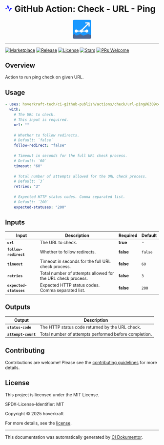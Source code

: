 <!-- header:start -->

# ![Icon](data:image/svg+xml;base64,PHN2ZyB4bWxucz0iaHR0cDovL3d3dy53My5vcmcvMjAwMC9zdmciIHdpZHRoPSIyNCIgaGVpZ2h0PSIyNCIgdmlld0JveD0iMCAwIDI0IDI0IiBmaWxsPSJub25lIiBzdHJva2U9ImN1cnJlbnRDb2xvciIgc3Ryb2tlLXdpZHRoPSIyIiBzdHJva2UtbGluZWNhcD0icm91bmQiIHN0cm9rZS1saW5lam9pbj0icm91bmQiIGNsYXNzPSJmZWF0aGVyIGZlYXRoZXItYWN0aXZpdHkiIGNvbG9yPSJibHVlIj48cG9seWxpbmUgcG9pbnRzPSIyMiAxMiAxOCAxMiAxNSAyMSA5IDMgNiAxMiAyIDEyIj48L3BvbHlsaW5lPjwvc3ZnPg==) GitHub Action: Check - URL - Ping

<div align="center">
  <img src="../../../.github/logo.svg" width="60px" align="center" alt="Check - URL - Ping" />
</div>

---

<!-- header:end -->

<!-- badges:start -->

[![Marketplace](https://img.shields.io/badge/Marketplace-check------url------ping-blue?logo=github-actions)](https://github.com/marketplace/actions/check---url---ping)
[![Release](https://img.shields.io/github/v/release/hoverkraft-tech/ci-github-publish)](https://github.com/hoverkraft-tech/ci-github-publish/releases)
[![License](https://img.shields.io/github/license/hoverkraft-tech/ci-github-publish)](http://choosealicense.com/licenses/mit/)
[![Stars](https://img.shields.io/github/stars/hoverkraft-tech/ci-github-publish?style=social)](https://img.shields.io/github/stars/hoverkraft-tech/ci-github-publish?style=social)
[![PRs Welcome](https://img.shields.io/badge/PRs-welcome-brightgreen.svg)](https://github.com/hoverkraft-tech/ci-github-publish/blob/main/CONTRIBUTING.md)

<!-- badges:end -->

<!-- overview:start -->

## Overview

Action to run ping check on given URL.

<!-- overview:end -->

<!-- usage:start -->

## Usage

```yaml
- uses: hoverkraft-tech/ci-github-publish/actions/check/url-ping@6309c4a9240c68133b73f2135bf0314d768ccea3 # 0.11.0
  with:
    # The URL to check.
    # This input is required.
    url: ""

    # Whether to follow redirects.
    # Default: `false`
    follow-redirect: "false"

    # Timeout in seconds for the full URL check process.
    # Default: `60`
    timeout: "60"

    # Total number of attempts allowed for the URL check process.
    # Default: `3`
    retries: "3"

    # Expected HTTP status codes. Comma separated list.
    # Default: `200`
    expected-statuses: "200"
```

<!-- usage:end -->

<!--
// jscpd:ignore-start
-->

<!-- inputs:start -->

## Inputs

| **Input**               | **Description**                                             | **Required** | **Default** |
| ----------------------- | ----------------------------------------------------------- | ------------ | ----------- |
| **`url`**               | The URL to check.                                           | **true**     | -           |
| **`follow-redirect`**   | Whether to follow redirects.                                | **false**    | `false`     |
| **`timeout`**           | Timeout in seconds for the full URL check process.          | **false**    | `60`        |
| **`retries`**           | Total number of attempts allowed for the URL check process. | **false**    | `3`         |
| **`expected-statuses`** | Expected HTTP status codes. Comma separated list.           | **false**    | `200`       |

<!-- inputs:end -->

<!-- outputs:start -->

## Outputs

| **Output**          | **Description**                                       |
| ------------------- | ----------------------------------------------------- |
| **`status-code`**   | The HTTP status code returned by the URL check.       |
| **`attempt-count`** | Total number of attempts performed before completion. |

<!-- outputs:end -->

<!-- secrets:start -->
<!-- secrets:end -->

<!-- examples:start -->
<!-- examples:end -->

<!-- contributing:start -->

## Contributing

Contributions are welcome! Please see the [contributing guidelines](https://github.com/hoverkraft-tech/ci-github-publish/blob/main/CONTRIBUTING.md) for more details.

<!-- contributing:end -->

<!-- security:start -->
<!-- security:end -->

<!-- license:start -->

## License

This project is licensed under the MIT License.

SPDX-License-Identifier: MIT

Copyright © 2025 hoverkraft

For more details, see the [license](http://choosealicense.com/licenses/mit/).

<!-- license:end -->

<!-- generated:start -->

---

This documentation was automatically generated by [CI Dokumentor](https://github.com/hoverkraft-tech/ci-dokumentor).

<!-- generated:end -->

<!--
// jscpd:ignore-end
-->
